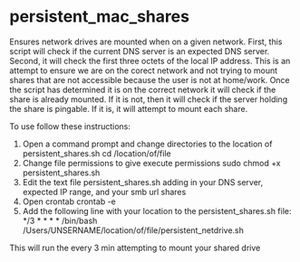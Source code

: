 # persistent_mac_shares
Ensures network drives are mounted when on a given network. First, this script will check if the current DNS server is an expected DNS server. Second, it will check the first three octets of the local IP address. This is an attempt to ensure we are on the corect network and not trying to mount shares that are not accessible because the user is not at home/work. Once the script has determined it is on the correct network it will check if the share is already mounted. If it is not, then it will check if the server holding the share is pingable. If it is, it will attempt to mount each share. 

To use follow these instructions:

1. Open a command prompt and change directories to the location of persistent_shares.sh
    cd /location/of/file
2. Change file permissions to give execute permissions
    sudo chmod +x persistent_shares.sh
3. Edit the text file persistent_shares.sh adding in your DNS server, expected IP range, and your smb url shares
4. Open crontab
    crontab -e
5. Add the following line with your location to the persistent_shares.sh file:
    */3 * * * * /bin/bash /Users/UNSERNAME/location/of/file/persistent_netdrive.sh
    
This will run the every 3 min attempting to mount your shared drive

